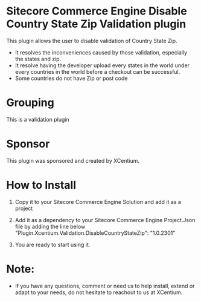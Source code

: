 
Sitecore Commerce Engine Disable Country State Zip Validation plugin
======================================

This plugin allows the user to disable validation of Country State Zip. 
- It resolves the inconveniences caused by those validation, especially the states and zip.
- It resolve having the developer upload every states in the world under every countries in the world before a checkout can be successful.
- Some countries do not have Zip or post code

Grouping
========
This is a validation plugin

Sponsor
=======
This plugin was sponsored and created by XCentium.

How to Install
==============

1. Copy it to your Sitecore Commerce Engine Solution and add it as a project 

2. Add it as a dependency to your Sitecore Commerce Engine Project.Json file by adding the line below
    "Plugin.Xcentium.Validation.DisableCountryStateZip": "1.0.2301"

3. You are ready to start using it. 

Note:
=====

- If you have any questions, comment or need us to help install, extend or adapt to your needs, do not hesitate to reachout to us at XCentium.




